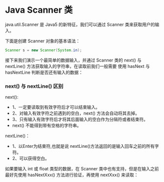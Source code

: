 # Java  Scanner 类

java.util.Scanner 是 Java5 的新特征，我们可以通过 Scanner 类来获取用户的输入。

下面是创建 Scanner 对象的基本语法：

```java
Scanner s = new Scanner(System.in);
```

接下来我们演示一个最简单的数据输入，并通过 Scanner 类的 next() 与 nextLine() 方法获取输入的字符串，在读取前我们一般需要 使用 hasNext 与 hasNextLine 判断是否还有输入的数据：

### next() 与 nextLine() 区别

next():

- 1、一定要读取到有效字符后才可以结束输入。
-   2、对输入有效字符之前遇到的空白，next() 方法会自动将其去掉。
- 3、只有输入有效字符后才将其后面输入的空白作为分隔符或者结束符。 
- next() 不能得到带有空格的字符串。

nextLine()： 

- 1、以Enter为结束符,也就是说 nextLine()方法返回的是输入回车之前的所有字符。 
- 2、可以获得空白。

如果要输入 int 或 float 类型的数据，在 Scanner 类中也有支持，但是在输入之前最好先使用 hasNextXxx() 方法进行验证，再使用 nextXxx() 来读取：